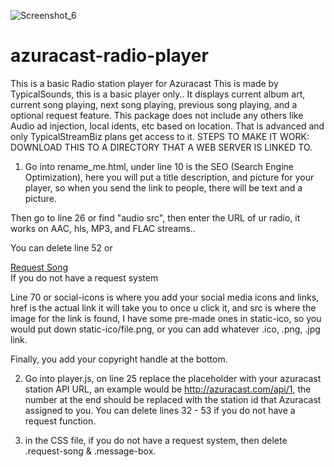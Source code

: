 
![Screenshot_6](https://github.com/Seehed/azuracast-radio-player/assets/55226001/9f643cb1-c977-4f3b-96d1-34eaad2bf423)

# azuracast-radio-player
This is a basic Radio station player for Azuracast
This is made by TypicalSounds, this is a basic player only.. It displays current album art, current song playing, next song playing, previous song playing, and a optional request feature. This package does not include any others like Audio ad injection, local idents, etc based on location. That is advanced and only TypicalStreamBiz plans get access to it.
STEPS TO MAKE IT WORK: DOWNLOAD THIS TO A DIRECTORY THAT A WEB SERVER IS LINKED TO. 


1. Go into rename_me.html, under line 10 is the SEO (Search Engine Optimization), here you will put a title description, and picture for your player, so when you send the link to people, there will be text and a picture. 

Then go to line 26 or find "audio src", then enter the URL of ur radio, it works on AAC, hls, MP3, and FLAC streams.. 

You can delete line 52 or <div class="request-song">
          <a href="#" id="request-link" target="_blank">Request Song</a> <!-- Added target="_blank" to open in a new tab -->
        </div> If you do not have a request system

Line 70 or social-icons is where you add your social media icons and links, href is the actual link it will take you to once u click it, and src is where the image for the link is found, I have some pre-made ones in static-ico, so you would put down static-ico/file.png, or you can add whatever .ico, .png, .jpg link. 

Finally, you add your copyright handle at the bottom. 

2. Go into player.js, on line 25 replace the placeholder with your azuracast station API URL, an example would be http://azuracast.com/api/1, the number at the end should be replaced with the station id that Azuracast assigned to you. You can delete lines 32 - 53 if you do not have a request function.

3. in the CSS file, if you do not have a request system, then delete .request-song & .message-box. 

